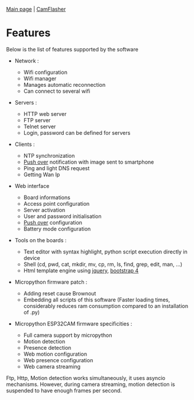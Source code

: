 [Main page](/README.md) | [CamFlasher](/doc/CAMFLASHER.md)

# Features

Below is the list of features supported by the software

- Network :
	- Wifi configuration
	- Wifi manager
	- Manages automatic reconnection
	- Can connect to several wifi
- Servers :
	- HTTP web server
	- FTP server
	- Telnet server
	- Login, password can be defined for servers

- Clients :
	- NTP synchronization
	- <a href="https://pushover.net">Push over</a> notification with image sent to smartphone
	- Ping and light DNS request
	- Getting Wan Ip

- Web interface
	- Board informations
	- Access point configuration
	- Server activation
	- User and password initialisation
	- <a href="https://pushover.net">Push over</a> configuration
	- Battery mode configuration

- Tools on the boards :
	- Text editor with syntax highlight, python script execution directly in device
	- Shell (cd, pwd, cat, mkdir, mv, cp, rm, ls, find, grep, edit, man, ...)
	- Html template engine using <a href="https://jquery.com">jquery</a>, <a href="https://www.w3schools.com/bootstrap4">bootstrap 4</a>

- Micropython firmware patch :
	- Adding reset cause Brownout
	- Embedding all scripts of this software (Faster loading times, considerably reduces ram consumption compared to an installation of .py)

- Micropython ESP32CAM firmware specificities :
	- Full camera support by micropython
	- Motion detection
	- Presence detection
	- Web motion configuration
	- Web presence configuration
	- Web camera streaming

Ftp, Http, Motion detection works simultaneously, it uses asyncio mechanisms.
However, during camera streaming, motion detection is suspended to have enough frames per second.



